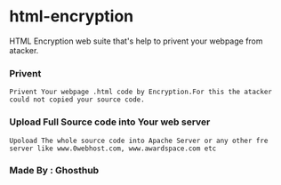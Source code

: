 # html-encryption
HTML Encryption web suite that's help to privent your webpage from atacker.


### Privent 
```
Privent Your webpage .html code by Encryption.For this the atacker could not copied your source code.
```
 
    
### Upload Full Source code into Your web server 

```
Upoload The whole source code into Apache Server or any other fre server like www.0webhost.com, www.awardspace.com etc 

```

### Made By : Ghosthub 
